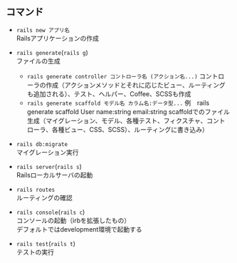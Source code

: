 ## コマンド

- `rails new アプリ名`  
  Railsアプリケーションの作成

- `rails generate`(`rails g`)  
  ファイルの生成
  - `rails generate controller コントローラ名 (アクション名...)`
    コントローラの作成（アクションメソッドとそれに応じたビュー、ルーティングも追加される）、テスト、ヘルパー、Coffee、SCSSも作成
  - `rails generate scaffold モデル名 カラム名:データ型...`
    例　rails generate scaffold User name:string email:string
    scaffoldでのファイル生成（マイグレーション、モデル、各種テスト、フィクスチャ、コントローラ、各種ビュー、CSS、SCSS）、ルーティングに書き込み）

- `rails db:migrate`  
  マイグレーション実行

- `rails server`(`rails s`)  
  Railsローカルサーバの起動

- `rails routes`  
  ルーティングの確認

- `rails console`(`rails c`)  
  コンソールの起動（irbを拡張したもの）  
  デフォルトではdevelopment環境で起動する

- `rails test`(`rails t`)  
  テストの実行